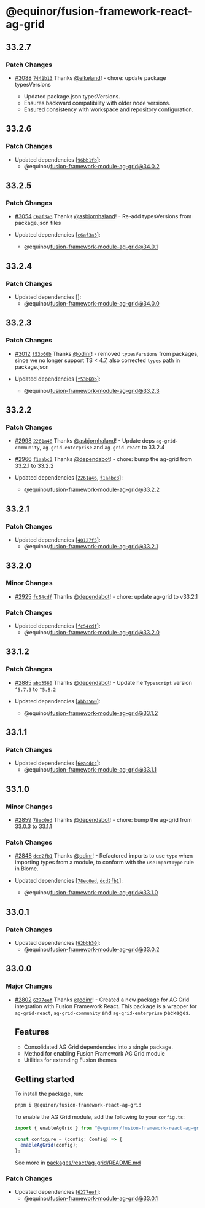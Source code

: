 # @equinor/fusion-framework-react-ag-grid

## 33.2.7

### Patch Changes

- [#3088](https://github.com/equinor/fusion-framework/pull/3088) [`7441b13`](https://github.com/equinor/fusion-framework/commit/7441b13aa50dd7362d1629086a27b6b4e571575d) Thanks [@eikeland](https://github.com/eikeland)! - chore: update package typesVersions

  - Updated package.json typesVersions.
  - Ensures backward compatibility with older node versions.
  - Ensured consistency with workspace and repository configuration.

## 33.2.6

### Patch Changes

- Updated dependencies [[`96bb1fb`](https://github.com/equinor/fusion-framework/commit/96bb1fb744d8dc2410e99fea6ca948d2d5489428)]:
  - @equinor/fusion-framework-module-ag-grid@34.0.2

## 33.2.5

### Patch Changes

- [#3054](https://github.com/equinor/fusion-framework/pull/3054) [`c6af3a3`](https://github.com/equinor/fusion-framework/commit/c6af3a3c926fb245e9d056b506d47b8bf4f1efde) Thanks [@asbjornhaland](https://github.com/asbjornhaland)! - Re-add typesVersions from package.json files

- Updated dependencies [[`c6af3a3`](https://github.com/equinor/fusion-framework/commit/c6af3a3c926fb245e9d056b506d47b8bf4f1efde)]:
  - @equinor/fusion-framework-module-ag-grid@34.0.1

## 33.2.4

### Patch Changes

- Updated dependencies []:
  - @equinor/fusion-framework-module-ag-grid@34.0.0

## 33.2.3

### Patch Changes

- [#3012](https://github.com/equinor/fusion-framework/pull/3012) [`f53b60b`](https://github.com/equinor/fusion-framework/commit/f53b60b7805706ce7617e614f0ac0c24317a2e43) Thanks [@odinr](https://github.com/odinr)! - removed `typesVersions` from packages, since we no longer support TS < 4.7, also corrected `types` path in package.json

- Updated dependencies [[`f53b60b`](https://github.com/equinor/fusion-framework/commit/f53b60b7805706ce7617e614f0ac0c24317a2e43)]:
  - @equinor/fusion-framework-module-ag-grid@33.2.3

## 33.2.2

### Patch Changes

- [#2998](https://github.com/equinor/fusion-framework/pull/2998) [`2261a46`](https://github.com/equinor/fusion-framework/commit/2261a46407f186f219270f46fb0414a0ac08d754) Thanks [@asbjornhaland](https://github.com/asbjornhaland)! - Update deps `ag-grid-community`, `ag-grid-enterprise` and `ag-grid-react` to 33.2.4

- [#2966](https://github.com/equinor/fusion-framework/pull/2966) [`f1aabc3`](https://github.com/equinor/fusion-framework/commit/f1aabc3729ffce35fc510ea690418067e0cc8ab0) Thanks [@dependabot](https://github.com/apps/dependabot)! - chore: bump the ag-grid from 33.2.1 to 33.2.2

- Updated dependencies [[`2261a46`](https://github.com/equinor/fusion-framework/commit/2261a46407f186f219270f46fb0414a0ac08d754), [`f1aabc3`](https://github.com/equinor/fusion-framework/commit/f1aabc3729ffce35fc510ea690418067e0cc8ab0)]:
  - @equinor/fusion-framework-module-ag-grid@33.2.2

## 33.2.1

### Patch Changes

- Updated dependencies [[`40127f5`](https://github.com/equinor/fusion-framework/commit/40127f59d3b88adc17fad944ba5589eefb739ca8)]:
  - @equinor/fusion-framework-module-ag-grid@33.2.1

## 33.2.0

### Minor Changes

- [#2925](https://github.com/equinor/fusion-framework/pull/2925) [`fc54cdf`](https://github.com/equinor/fusion-framework/commit/fc54cdfcacc8b05ffb1c024478133f414f73de19) Thanks [@dependabot](https://github.com/apps/dependabot)! - chore: update ag-grid to v33.2.1

### Patch Changes

- Updated dependencies [[`fc54cdf`](https://github.com/equinor/fusion-framework/commit/fc54cdfcacc8b05ffb1c024478133f414f73de19)]:
  - @equinor/fusion-framework-module-ag-grid@33.2.0

## 33.1.2

### Patch Changes

- [#2885](https://github.com/equinor/fusion-framework/pull/2885) [`abb3560`](https://github.com/equinor/fusion-framework/commit/abb3560a22ad8830df19904272035458433f4237) Thanks [@dependabot](https://github.com/apps/dependabot)! - Update he `Typescript` version `^5.7.3` to `^5.8.2`

- Updated dependencies [[`abb3560`](https://github.com/equinor/fusion-framework/commit/abb3560a22ad8830df19904272035458433f4237)]:
  - @equinor/fusion-framework-module-ag-grid@33.1.2

## 33.1.1

### Patch Changes

- Updated dependencies [[`6eacdcc`](https://github.com/equinor/fusion-framework/commit/6eacdccbe29ed0da21a217f6e593e39e29de3eea)]:
  - @equinor/fusion-framework-module-ag-grid@33.1.1

## 33.1.0

### Minor Changes

- [#2859](https://github.com/equinor/fusion-framework/pull/2859) [`78ec0ed`](https://github.com/equinor/fusion-framework/commit/78ec0edcf9d3578a79654696c6fdaaefd59b5fe4) Thanks [@dependabot](https://github.com/apps/dependabot)! - chore: bump the ag-grid from 33.0.3 to 33.1.1

### Patch Changes

- [#2848](https://github.com/equinor/fusion-framework/pull/2848) [`dcd2fb1`](https://github.com/equinor/fusion-framework/commit/dcd2fb1394e175d0cc2a4289ed3ede8e0271d67d) Thanks [@odinr](https://github.com/odinr)! - Refactored imports to use `type` when importing types from a module, to conform with the `useImportType` rule in Biome.

- Updated dependencies [[`78ec0ed`](https://github.com/equinor/fusion-framework/commit/78ec0edcf9d3578a79654696c6fdaaefd59b5fe4), [`dcd2fb1`](https://github.com/equinor/fusion-framework/commit/dcd2fb1394e175d0cc2a4289ed3ede8e0271d67d)]:
  - @equinor/fusion-framework-module-ag-grid@33.1.0

## 33.0.1

### Patch Changes

- Updated dependencies [[`92bbb30`](https://github.com/equinor/fusion-framework/commit/92bbb30954b87d9fec19411e698916ff81224933)]:
  - @equinor/fusion-framework-module-ag-grid@33.0.2

## 33.0.0

### Major Changes

- [#2802](https://github.com/equinor/fusion-framework/pull/2802) [`6277eef`](https://github.com/equinor/fusion-framework/commit/6277eefe89444fee150f01c11b1d01348e024ca3) Thanks [@odinr](https://github.com/odinr)! - Created a new package for AG Grid integration with Fusion Framework React.
  This package is a wrapper for `ag-grid-react`, `ag-grid-community` and `ag-grid-enterprise` packages.

  ## Features

  - Consolidated AG Grid dependencies into a single package.
  - Method for enabling Fusion Framework AG Grid module
  - Utilities for extending Fusion themes

  ## Getting started

  To install the package, run:

  ```sh
  pnpm i @equinor/fusion-framework-react-ag-grid
  ```

  To enable the AG Grid module, add the following to your `config.ts`:

  ```ts
  import { enableAgGrid } from "@equinor/fusion-framework-react-ag-grid";

  const configure = (config: Config) => {
    enableAgGrid(config);
  };
  ```

  See more in [packages/react/ag-grid/README.md](https://github.com/equinor/fusion-framework/blob/main/packages/react/ag-grid/README.md)

### Patch Changes

- Updated dependencies [[`6277eef`](https://github.com/equinor/fusion-framework/commit/6277eefe89444fee150f01c11b1d01348e024ca3)]:
  - @equinor/fusion-framework-module-ag-grid@33.0.1
